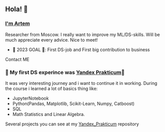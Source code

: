 ## Hola! 👋


### [I'm Artem](https://github.com/FallenFounder)
Researcher from Moscow. I really want to improve my ML/DS-skills. Will be much appreciate every advice. Nice to meet!

* 🥅 2023 GOAL 🥅: First DS-job and First big contribution to business 

Contact ME
### 🔭 My first DS experince was [Yandex Prakticum](https://practicum.yandex.ru/data-scientist/?from=catalog)🔭
It was very interesting journey and i want to continue it in working. During the course i learned a lot of basics thing like: 
* JupyterNotebook
* Python(Pandas, Matplotlib, Scikit-Learn, Numpy, Catboost)
*  SQL
*  Math Statistics and Linear Algebra.
  
 Several projects you can see at my [Yandex_Prakticum](https://github.com/FallenFounder/Yandex_Prakticum) repository
<!--
**FallenFounder/FallenFounder** is a ✨ _special_ ✨ repository because its `README.md` (this file) appears on your GitHub profile.

Here are some ideas to get you started:

- 🔭 I’m currently working on ...
- 🌱 I’m currently learning ...
- 👯 I’m looking to collaborate on ...
- 🤔 I’m looking for help with ...
- 💬 Ask me about ...
- 📫 How to reach me: ...
- 😄 Pronouns: ...
- ⚡ Fun fact: ...
-->

